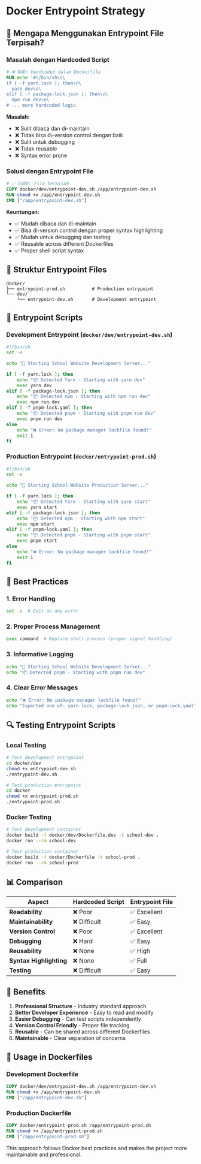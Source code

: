# Docker Entrypoint Strategy

## 🎯 **Mengapa Menggunakan Entrypoint File Terpisah?**

### **Masalah dengan Hardcoded Script**
```dockerfile
# ❌ BAD: Hardcoded dalam Dockerfile
RUN echo '#!/bin/sh\n\
if [ -f yarn.lock ]; then\n\
  yarn dev\n\
elif [ -f package-lock.json ]; then\n\
  npm run dev\n\
# ... more hardcoded logic
```

**Masalah:**
- ❌ Sulit dibaca dan di-maintain
- ❌ Tidak bisa di-version control dengan baik
- ❌ Sulit untuk debugging
- ❌ Tidak reusable
- ❌ Syntax error prone

### **Solusi dengan Entrypoint File**
```dockerfile
# ✅ GOOD: File terpisah
COPY docker/dev/entrypoint-dev.sh /app/entrypoint-dev.sh
RUN chmod +x /app/entrypoint-dev.sh
CMD ["/app/entrypoint-dev.sh"]
```

**Keuntungan:**
- ✅ Mudah dibaca dan di-maintain
- ✅ Bisa di-version control dengan proper syntax highlighting
- ✅ Mudah untuk debugging dan testing
- ✅ Reusable across different Dockerfiles
- ✅ Proper shell script syntax

## 📁 **Struktur Entrypoint Files**

```
docker/
├── entrypoint-prod.sh          # Production entrypoint
└── dev/
    └── entrypoint-dev.sh       # Development entrypoint
```

## 🔧 **Entrypoint Scripts**

### **Development Entrypoint** (`docker/dev/entrypoint-dev.sh`)
```bash
#!/bin/sh
set -e

echo "🚀 Starting School Website Development Server..."

if [ -f yarn.lock ]; then
    echo "📦 Detected Yarn - Starting with yarn dev"
    exec yarn dev
elif [ -f package-lock.json ]; then
    echo "📦 Detected npm - Starting with npm run dev"
    exec npm run dev
elif [ -f pnpm-lock.yaml ]; then
    echo "📦 Detected pnpm - Starting with pnpm run dev"
    exec pnpm run dev
else
    echo "❌ Error: No package manager lockfile found!"
    exit 1
fi
```

### **Production Entrypoint** (`docker/entrypoint-prod.sh`)
```bash
#!/bin/sh
set -e

echo "🚀 Starting School Website Production Server..."

if [ -f yarn.lock ]; then
    echo "📦 Detected Yarn - Starting with yarn start"
    exec yarn start
elif [ -f package-lock.json ]; then
    echo "📦 Detected npm - Starting with npm start"
    exec npm start
elif [ -f pnpm-lock.yaml ]; then
    echo "📦 Detected pnpm - Starting with pnpm start"
    exec pnpm start
else
    echo "❌ Error: No package manager lockfile found!"
    exit 1
fi
```

## 🚀 **Best Practices**

### **1. Error Handling**
```bash
set -e  # Exit on any error
```

### **2. Proper Process Management**
```bash
exec command  # Replace shell process (proper signal handling)
```

### **3. Informative Logging**
```bash
echo "🚀 Starting School Website Development Server..."
echo "📦 Detected pnpm - Starting with pnpm run dev"
```

### **4. Clear Error Messages**
```bash
echo "❌ Error: No package manager lockfile found!"
echo "Expected one of: yarn.lock, package-lock.json, or pnpm-lock.yaml"
```

## 🔍 **Testing Entrypoint Scripts**

### **Local Testing**
```bash
# Test development entrypoint
cd docker/dev
chmod +x entrypoint-dev.sh
./entrypoint-dev.sh

# Test production entrypoint
cd docker
chmod +x entrypoint-prod.sh
./entrypoint-prod.sh
```

### **Docker Testing**
```bash
# Test development container
docker build -f docker/dev/Dockerfile.dev -t school-dev .
docker run --rm school-dev

# Test production container
docker build -f docker/Dockerfile -t school-prod .
docker run --rm school-prod
```

## 📊 **Comparison**

| Aspect | Hardcoded Script | Entrypoint File |
|--------|------------------|-----------------|
| **Readability** | ❌ Poor | ✅ Excellent |
| **Maintainability** | ❌ Difficult | ✅ Easy |
| **Version Control** | ❌ Poor | ✅ Excellent |
| **Debugging** | ❌ Hard | ✅ Easy |
| **Reusability** | ❌ None | ✅ High |
| **Syntax Highlighting** | ❌ None | ✅ Full |
| **Testing** | ❌ Difficult | ✅ Easy |

## 🎉 **Benefits**

1. **Professional Structure** - Industry standard approach
2. **Better Developer Experience** - Easy to read and modify
3. **Easier Debugging** - Can test scripts independently
4. **Version Control Friendly** - Proper file tracking
5. **Reusable** - Can be shared across different Dockerfiles
6. **Maintainable** - Clear separation of concerns

## 🔧 **Usage in Dockerfiles**

### **Development Dockerfile**
```dockerfile
COPY docker/dev/entrypoint-dev.sh /app/entrypoint-dev.sh
RUN chmod +x /app/entrypoint-dev.sh
CMD ["/app/entrypoint-dev.sh"]
```

### **Production Dockerfile**
```dockerfile
COPY docker/entrypoint-prod.sh /app/entrypoint-prod.sh
RUN chmod +x /app/entrypoint-prod.sh
CMD ["/app/entrypoint-prod.sh"]
```

This approach follows Docker best practices and makes the project more maintainable and professional.
